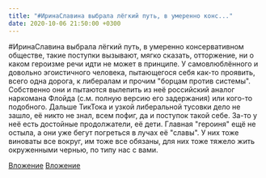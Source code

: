 ```yaml
---
title: "#ИринаСлавина выбрала лёгкий путь, в умеренно конс..."
date: 2020-10-06 21:50:00 +0300
---
```


#ИринаСлавина выбрала лёгкий путь, в умеренно консервативном обществе, такие поступки вызывают, мягко сказать, отторжение, ни о каком героизме речи идти не может в принципе. У самовлюблённого и довольно эгоистичного человека, пытающегося себя как-то проявить, всего одна дорога, к либералам и прочим "борцам против системы". Собственно они и пытаются вылепить из неё российский аналог наркомана Флойда (с.м. полную версию его задержания) или кого-то подобного. Дальше ТикТока и узкой либеральной тусовки дело не зашло, её никто не знал, всем пофиг, да и поступок такой себе. За-то у неё есть достойные продолжатели, её дети. Главная "героиня" ещё не остыла, а они уже бегут погреться в лучах её "славы". У них тоже виноваты все вокруг, им тоже все обязаны, для них тоже тяжело жить окруженными чернью, по типу нас с вами.


[Вложение](/assets/vk_photos/2/n8dP3qFDw4M.jpg)
[Вложение](/assets/vk_photos/3/GedGNSVz7Zg.jpg)
